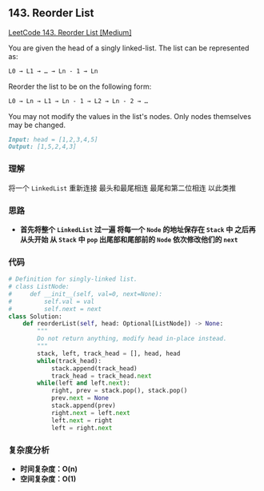 ## **143. Reorder List**

[LeetCode 143. Reorder List [Medium]](https://leetcode.com/problems/reorder-list/description/)

You are given the head of a singly linked-list. The list can be represented as:

```markdown
L0 → L1 → … → Ln - 1 → Ln
```

Reorder the list to be on the following form:

```markdown
L0 → Ln → L1 → Ln - 1 → L2 → Ln - 2 → …
```

You may not modify the values in the list's nodes. Only nodes themselves may be changed.

```markdown
Input: head = [1,2,3,4,5]
Output: [1,5,2,4,3]
```

### **理解**
 将一个 `LinkedList` 重新连接 最头和最尾相连 最尾和第二位相连 以此类推

### **思路**
* **首先将整个 `LinkedList` 过一遍 将每一个 `Node` 的地址保存在 `Stack` 中 之后再从头开始 从 `Stack` 中 `pop` 出尾部和尾部前的 `Node` 依次修改他们的 `next`**

### **代码**

``` python
# Definition for singly-linked list.
# class ListNode:
#     def __init__(self, val=0, next=None):
#         self.val = val
#         self.next = next
class Solution:
    def reorderList(self, head: Optional[ListNode]) -> None:
        """
        Do not return anything, modify head in-place instead.
        """
        stack, left, track_head = [], head, head
        while(track_head):
            stack.append(track_head)
            track_head = track_head.next
        while(left and left.next):
            right, prev = stack.pop(), stack.pop()
            prev.next = None
            stack.append(prev)
            right.next = left.next
            left.next = right
            left = right.next
```
### **复杂度分析**
* **时间复杂度：O(n)**
* **空间复杂度：O(1)**
